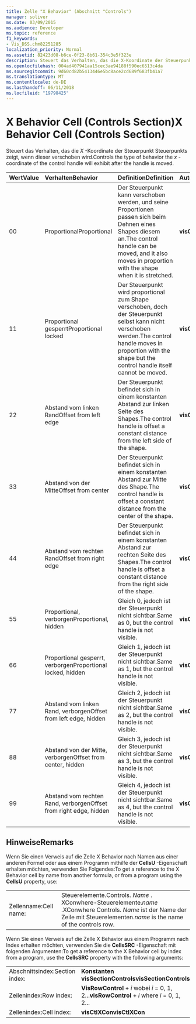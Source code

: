 ```yaml
---
title: Zelle "X Behavior" (Abschnitt "Controls")
manager: soliver
ms.date: 03/09/2015
ms.audience: Developer
ms.topic: reference
f1_keywords:
- Vis_DSS.chm82251285
localization_priority: Normal
ms.assetid: 82423d08-b6ce-0f23-8b61-354c3e5f323e
description: Steuert das Verhalten, das die X-Koordinate der Steuerpunkt Steuerpunkts zeigt, wenn dieser verschoben wird.
ms.openlocfilehash: 004ad407941aa15cec3ae94188f590ec6513c4da
ms.sourcegitcommit: 9d60cd82b5413446e5bc8ace2cd689f683fb41a7
ms.translationtype: MT
ms.contentlocale: de-DE
ms.lasthandoff: 06/11/2018
ms.locfileid: "19798425"
---
```

# <a name="x-behavior-cell-controls-section"></a><span data-ttu-id="39927-103">X Behavior Cell (Controls Section)</span><span class="sxs-lookup"><span data-stu-id="39927-103">X Behavior Cell (Controls Section)</span></span>

<span data-ttu-id="39927-104">Steuert das Verhalten, das die *X* -Koordinate der Steuerpunkt Steuerpunkts zeigt, wenn dieser verschoben wird.</span><span class="sxs-lookup"><span data-stu-id="39927-104">Controls the type of behavior the  *x*  -coordinate of the control handle will exhibit after the handle is moved.</span></span> 
  
|<span data-ttu-id="39927-105">**Wert**</span><span class="sxs-lookup"><span data-stu-id="39927-105">**Value**</span></span>|<span data-ttu-id="39927-106">**Verhalten**</span><span class="sxs-lookup"><span data-stu-id="39927-106">**Behavior**</span></span>|<span data-ttu-id="39927-107">**Definition**</span><span class="sxs-lookup"><span data-stu-id="39927-107">**Definition**</span></span>|<span data-ttu-id="39927-108">**Automatisierungskonstante**</span><span class="sxs-lookup"><span data-stu-id="39927-108">**Automation constant**</span></span>|
|:-----|:-----|:-----|:-----|
| <span data-ttu-id="39927-109">0</span><span class="sxs-lookup"><span data-stu-id="39927-109">0</span></span>  <br/> | <span data-ttu-id="39927-110">Proportional</span><span class="sxs-lookup"><span data-stu-id="39927-110">Proportional</span></span>  <br/> | <span data-ttu-id="39927-111">Der Steuerpunkt kann verschoben werden, und seine Proportionen passen sich beim Dehnen eines Shapes diesem an.</span><span class="sxs-lookup"><span data-stu-id="39927-111">The control handle can be moved, and it also moves in proportion with the shape when it is stretched.</span></span>  <br/> |<span data-ttu-id="39927-112">**visCtlProportional**</span><span class="sxs-lookup"><span data-stu-id="39927-112">**visCtlProportional**</span></span> <br/> |
| <span data-ttu-id="39927-113">1</span><span class="sxs-lookup"><span data-stu-id="39927-113">1</span></span>  <br/> | <span data-ttu-id="39927-114">Proportional gesperrt</span><span class="sxs-lookup"><span data-stu-id="39927-114">Proportional locked</span></span>  <br/> | <span data-ttu-id="39927-115">Der Steuerpunkt wird proportional zum Shape verschoben, doch der Steuerpunkt selbst kann nicht verschoben werden.</span><span class="sxs-lookup"><span data-stu-id="39927-115">The control handle moves in proportion with the shape but the control handle itself cannot be moved.</span></span>  <br/> |<span data-ttu-id="39927-116">**visCtlLocked**</span><span class="sxs-lookup"><span data-stu-id="39927-116">**visCtlLocked**</span></span> <br/> |
| <span data-ttu-id="39927-117">2</span><span class="sxs-lookup"><span data-stu-id="39927-117">2</span></span>  <br/> | <span data-ttu-id="39927-118">Abstand vom linken Rand</span><span class="sxs-lookup"><span data-stu-id="39927-118">Offset from left edge</span></span>  <br/> | <span data-ttu-id="39927-119">Der Steuerpunkt befindet sich in einem konstanten Abstand zur linken Seite des Shapes.</span><span class="sxs-lookup"><span data-stu-id="39927-119">The control handle is offset a constant distance from the left side of the shape.</span></span>  <br/> |<span data-ttu-id="39927-120">**visCtlOffsetMin**</span><span class="sxs-lookup"><span data-stu-id="39927-120">**visCtlOffsetMin**</span></span> <br/> |
| <span data-ttu-id="39927-121">3</span><span class="sxs-lookup"><span data-stu-id="39927-121">3</span></span>  <br/> | <span data-ttu-id="39927-122">Abstand von der Mitte</span><span class="sxs-lookup"><span data-stu-id="39927-122">Offset from center</span></span>  <br/> | <span data-ttu-id="39927-123">Der Steuerpunkt befindet sich in einem konstanten Abstand zur Mitte des Shape.</span><span class="sxs-lookup"><span data-stu-id="39927-123">The control handle is offset a constant distance from the center of the shape.</span></span>  <br/> |<span data-ttu-id="39927-124">**visCtlOffsetMid**</span><span class="sxs-lookup"><span data-stu-id="39927-124">**visCtlOffsetMid**</span></span> <br/> |
| <span data-ttu-id="39927-125">4</span><span class="sxs-lookup"><span data-stu-id="39927-125">4</span></span>  <br/> | <span data-ttu-id="39927-126">Abstand vom rechten Rand</span><span class="sxs-lookup"><span data-stu-id="39927-126">Offset from right edge</span></span>  <br/> | <span data-ttu-id="39927-127">Der Steuerpunkt befindet sich in einem konstanten Abstand zur rechten Seite des Shapes.</span><span class="sxs-lookup"><span data-stu-id="39927-127">The control handle is offset a constant distance from the right side of the shape.</span></span>  <br/> |<span data-ttu-id="39927-128">**visCtlOffsetMax**</span><span class="sxs-lookup"><span data-stu-id="39927-128">**visCtlOffsetMax**</span></span> <br/> |
| <span data-ttu-id="39927-129">5</span><span class="sxs-lookup"><span data-stu-id="39927-129">5</span></span>  <br/> | <span data-ttu-id="39927-130">Proportional, verborgen</span><span class="sxs-lookup"><span data-stu-id="39927-130">Proportional, hidden</span></span>  <br/> | <span data-ttu-id="39927-131">Gleich 0, jedoch ist der Steuerpunkt nicht sichtbar.</span><span class="sxs-lookup"><span data-stu-id="39927-131">Same as 0, but the control handle is not visible.</span></span>  <br/> |<span data-ttu-id="39927-132">**visCtlProportionalHidden**</span><span class="sxs-lookup"><span data-stu-id="39927-132">**visCtlProportionalHidden**</span></span> <br/> |
| <span data-ttu-id="39927-133">6</span><span class="sxs-lookup"><span data-stu-id="39927-133">6</span></span>  <br/> | <span data-ttu-id="39927-134">Proportional gesperrt, verborgen</span><span class="sxs-lookup"><span data-stu-id="39927-134">Proportional locked, hidden</span></span>  <br/> | <span data-ttu-id="39927-135">Gleich 1, jedoch ist der Steuerpunkt nicht sichtbar.</span><span class="sxs-lookup"><span data-stu-id="39927-135">Same as 1, but the control handle is not visible.</span></span>  <br/> |<span data-ttu-id="39927-136">**visCtlLockedHiddenv**</span><span class="sxs-lookup"><span data-stu-id="39927-136">**visCtlLockedHiddenv**</span></span> <br/> |
| <span data-ttu-id="39927-137">7</span><span class="sxs-lookup"><span data-stu-id="39927-137">7</span></span>  <br/> | <span data-ttu-id="39927-138">Abstand vom linken Rand, verborgen</span><span class="sxs-lookup"><span data-stu-id="39927-138">Offset from left edge, hidden</span></span>  <br/> | <span data-ttu-id="39927-139">Gleich 2, jedoch ist der Steuerpunkt nicht sichtbar.</span><span class="sxs-lookup"><span data-stu-id="39927-139">Same as 2, but the control handle is not visible.</span></span>  <br/> |<span data-ttu-id="39927-140">**visCtlOffsetMinHidden**</span><span class="sxs-lookup"><span data-stu-id="39927-140">**visCtlOffsetMinHidden**</span></span> <br/> |
| <span data-ttu-id="39927-141">8</span><span class="sxs-lookup"><span data-stu-id="39927-141">8</span></span>  <br/> | <span data-ttu-id="39927-142">Abstand von der Mitte, verborgen</span><span class="sxs-lookup"><span data-stu-id="39927-142">Offset from center, hidden</span></span>  <br/> | <span data-ttu-id="39927-143">Gleich 3, jedoch ist der Steuerpunkt nicht sichtbar.</span><span class="sxs-lookup"><span data-stu-id="39927-143">Same as 3, but the control handle is not visible.</span></span>  <br/> |<span data-ttu-id="39927-144">**visCtlOffsetMidHidden**</span><span class="sxs-lookup"><span data-stu-id="39927-144">**visCtlOffsetMidHidden**</span></span> <br/> |
| <span data-ttu-id="39927-145">9</span><span class="sxs-lookup"><span data-stu-id="39927-145">9</span></span>  <br/> | <span data-ttu-id="39927-146">Abstand vom rechten Rand, verborgen</span><span class="sxs-lookup"><span data-stu-id="39927-146">Offset from right edge, hidden</span></span>  <br/> | <span data-ttu-id="39927-147">Gleich 4, jedoch ist der Steuerpunkt nicht sichtbar.</span><span class="sxs-lookup"><span data-stu-id="39927-147">Same as 4, but the control handle is not visible.</span></span>  <br/> |<span data-ttu-id="39927-148">**visCtlOffsetMaxHidden**</span><span class="sxs-lookup"><span data-stu-id="39927-148">**visCtlOffsetMaxHidden**</span></span> <br/> |
   
## <a name="remarks"></a><span data-ttu-id="39927-149">Hinweise</span><span class="sxs-lookup"><span data-stu-id="39927-149">Remarks</span></span>

<span data-ttu-id="39927-150">Wenn Sie einen Verweis auf die Zelle X Behavior nach Namen aus einer anderen Formel oder aus einem Programm mithilfe der **CellsU** -Eigenschaft erhalten möchten, verwenden Sie Folgendes:</span><span class="sxs-lookup"><span data-stu-id="39927-150">To get a reference to the X Behavior cell by name from another formula, or from a program using the **CellsU** property, use:</span></span> 
  
|||
|:-----|:-----|
| <span data-ttu-id="39927-151">Zellenname:</span><span class="sxs-lookup"><span data-stu-id="39927-151">Cell name:</span></span>  <br/> | <span data-ttu-id="39927-152">Steuerelemente.</span><span class="sxs-lookup"><span data-stu-id="39927-152">Controls.</span></span>  <span data-ttu-id="39927-153">*Name* . XConwhere-Steuerelemente.</span><span class="sxs-lookup"><span data-stu-id="39927-153">*name*  .XConwhere Controls.</span></span>  <span data-ttu-id="39927-154">*Name* ist der Name der Zeile mit Steuerelementen.</span><span class="sxs-lookup"><span data-stu-id="39927-154">*name*  is the name of the controls row.</span></span>  <br/> |
   
<span data-ttu-id="39927-155">Wenn Sie einen Verweis auf die Zelle X Behavior aus einem Programm nach Index erhalten möchten, verwenden Sie die **CellsSRC** -Eigenschaft mit folgenden Argumenten:</span><span class="sxs-lookup"><span data-stu-id="39927-155">To get a reference to the X Behavior cell by index from a program, use the **CellsSRC** property with the following arguments:</span></span> 
  
|||
|:-----|:-----|
| <span data-ttu-id="39927-156">Abschnittsindex:</span><span class="sxs-lookup"><span data-stu-id="39927-156">Section index:</span></span>  <br/> |<span data-ttu-id="39927-157">**Konstanten visSectionControls**</span><span class="sxs-lookup"><span data-stu-id="39927-157">**visSectionControls**</span></span> <br/> |
| <span data-ttu-id="39927-158">Zeilenindex:</span><span class="sxs-lookup"><span data-stu-id="39927-158">Row index:</span></span>  <br/> |<span data-ttu-id="39927-159">**VisRowControl** +  *i* wobei *i* = 0, 1, 2...</span><span class="sxs-lookup"><span data-stu-id="39927-159">**visRowControl** +  *i*            where  *i*  = 0, 1, 2...</span></span>  <br/> |
| <span data-ttu-id="39927-160">Zellenindex:</span><span class="sxs-lookup"><span data-stu-id="39927-160">Cell index:</span></span>  <br/> |<span data-ttu-id="39927-161">**visCtlXCon**</span><span class="sxs-lookup"><span data-stu-id="39927-161">**visCtlXCon**</span></span> <br/> |
   

